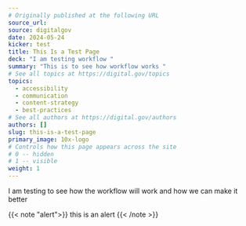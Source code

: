 ```yaml
---
# Originally published at the following URL
source_url:
source: digitalgov
date: 2024-05-24
kicker: test
title: This Is a Test Page
deck: "I am testing workflow "
summary: "This is to see how workflow works "
# See all topics at https://digital.gov/topics
topics:
  - accessibility
  - communication
  - content-strategy
  - best-practices
# See all authors at https://digital.gov/authors
authors: []
slug: this-is-a-test-page
primary_image: 10x-logo
# Controls how this page appears across the site
# 0 -- hidden
# 1 -- visible
weight: 1
---
```

I am testing to see how the workflow will work and how we can make it better


{{< note "alert">}} this is an alert  {{< /note >}}
